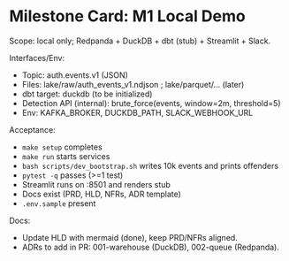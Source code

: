 # Milestone Card: M1 Local Demo
Scope: local only; Redpanda + DuckDB + dbt (stub) + Streamlit + Slack.

Interfaces/Env:
- Topic: auth.events.v1 (JSON)
- Files: lake/raw/auth_events_v1.ndjson ; lake/parquet/... (later)
- dbt target: duckdb (to be initialized)
- Detection API (internal): brute_force(events, window=2m, threshold=5)
- Env: KAFKA_BROKER, DUCKDB_PATH, SLACK_WEBHOOK_URL

Acceptance:
- `make setup` completes
- `make run` starts services
- `bash scripts/dev_bootstrap.sh` writes 10k events and prints offenders
- `pytest -q` passes (>=1 test)
- Streamlit runs on :8501 and renders stub
- Docs exist (PRD, HLD, NFRs, ADR template)
- `.env.sample` present

Docs:
- Update HLD with mermaid (done), keep PRD/NFRs aligned.
- ADRs to add in PR: 001-warehouse (DuckDB), 002-queue (Redpanda).
